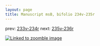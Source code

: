 ```yaml
---
layout: page
title: Manuscript msB, bifolio 234v-235r
---
```


prev: [233v-234r](../233v-234r/) next: [235v-236r](../235v-236r/)



[![Linked to zoomble image](http://www.homermultitext.org/iipsrv?IIIF=/project/homer/pyramidal/deepzoom/hmt/vbbifolio/v1/vb_234v_235r.tif/full/2000,/0/default.jpg)](http://www.homermultitext.org/ict2/?urn=urn:cite2:hmt:vbbifolio.v1:vb_234v_235r)

